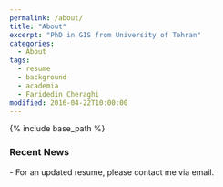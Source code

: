 ```yaml
---
permalink: /about/
title: "About"
excerpt: "PhD in GIS from University of Tehran"
categories:
  - About
tags:
  - resume
  - background
  - academia
  - Faridedin Cheraghi
modified: 2016-04-22T10:00:00
---
```


{% include base_path %}

<h3 class="archive__subtitle">Recent News</h3>
- For an updated resume, please contact me via email.
